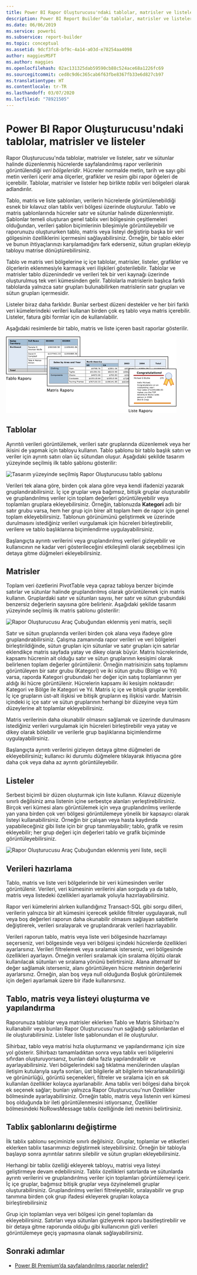 ```yaml
---
title: Power BI Rapor Oluşturucusu'ndaki tablolar, matrisler ve listeler
description: Power BI Report Builder’da tablolar, matrisler ve listeler, satır ve sütunlar halinde düzenlenmiş hücrelerde, sayfalandırılmış rapor verilerinin görüntülendiği veri bölgeleridir.
ms.date: 06/06/2019
ms.service: powerbi
ms.subservice: report-builder
ms.topic: conceptual
ms.assetid: 9dcf3fc8-bf9c-4a14-a03d-e78254aa4098
author: maggiesMSFT
ms.author: maggies
ms.openlocfilehash: 02ac131325dab59590cb88c524ace68a1226fc69
ms.sourcegitcommit: ced8c9d6c365cab6f63fbe8367fb33e6d827cb97
ms.translationtype: HT
ms.contentlocale: tr-TR
ms.lasthandoff: 03/07/2020
ms.locfileid: "78921505"
---
```

# <a name="tables-matrixes-and-lists-in-power-bi-report-builder"></a>Power BI Rapor Oluşturucusu'ndaki tablolar, matrisler ve listeler
 Rapor Oluşturucusu'nda tablolar, matrisler ve listeler, satır ve sütunlar halinde düzenlenmiş hücrelerde sayfalandırılmış rapor verilerinin görüntülendiği *veri bölgeleridir*. Hücreler normalde metin, tarih ve sayı gibi metin verileri içerir ama ölçerler, grafikler ve resim gibi rapor öğeleri de içerebilir. Tablolar, matrisler ve listeler hep birlikte *tablix* veri bölgeleri olarak adlandırılır.  
  
 Tablo, matris ve liste şablonları, verilerin hücrelerde görüntülenebildiği esnek bir kılavuz olan tablix veri bölgesi üzerinde oluşturulur. Tablo ve matris şablonlarında hücreler satır ve sütunlar halinde düzenlenmiştir. Şablonlar temeli oluşturan genel tablix veri bölgesinin çeşitlemeleri olduğundan, verileri şablon biçimlerinin bileşimiyle görüntüleyebilir ve raporunuzu oluştururken tablo, matris veya listeyi değiştirip başka bir veri gölgesinin özelliklerini içermesini sağlayabilirsiniz. Örneğin, bir tablo ekler ve bunun ihtiyaçlarınızı karşılamadığını fark ederseniz, sütun grupları ekleyip tabloyu matrise dönüştürebilirsiniz.  
  
 Tablo ve matris veri bölgelerine iç içe tablolar, matrisler, listeler, grafikler ve ölçerlerin eklenmesiyle karmaşık veri ilişkileri gösterilebilir. Tablolar ve matrisler tablo düzenindedir ve verileri tek bir veri kaynağı üzerinde oluşturulmuş tek veri kümesinden gelir. Tablolarla matrislerin başlıca farklı tablolarda yalnızca satır grupları bulunabilirken matrislerin satır grupları ve sütun grupları içermesidir.  
  
 Listeler biraz daha farklıdır. Bunlar serbest düzeni destekler ve her biri farklı veri kümelerindeki verileri kullanan birden çok eş tablo veya matris içerebilir. Listeler, fatura gibi formlar için de kullanılabilir.  
  
 Aşağıdaki resimlerde bir tablo, matris ve liste içeren basit raporlar gösterilir.  

![Rapor Oluşturucusu tablo, matris ve liste](media/report-builder-tables-matrices-lists/report-builder-table-matrix-list.png)
  
##  <a name="Table"></a> Tablolar  
 Ayrıntılı verileri görüntülemek, verileri satır gruplarında düzenlemek veya her ikisini de yapmak için tabloyu kullanın. Tablo şablonu bir tablo başlık satırı ve veriler için ayrıntı satırı olan üç sütundan oluşur. Aşağıdaki şekilde tasarım yüzeyinde seçilmiş ilk tablo şablonu gösterilir:  

![Tasarım yüzeyinde seçilmiş Rapor Oluşturucusu tablo şablonu](media/report-builder-tables-matrices-lists/report-builder-new-table.png)
  
 Verileri tek alana göre, birden çok alana göre veya kendi ifadenizi yazarak gruplandırabilirsiniz. İç içe gruplar veya bağımsız, bitişik gruplar oluşturabilir ve gruplandırılmış veriler için toplam değerleri görüntüleyebilir veya toplamları gruplara ekleyebilirsiniz. Örneğin, tablonuzda **Kategori** adlı bir satır grubu varsa, hem her grup için birer alt toplam hem de rapor için genel toplam ekleyebilirsiniz. Tablonun görünümünü geliştirmek ve üzerinde durulmasını istediğiniz verileri vurgulamak için hücreleri birleştirebilir, verilere ve tablo başlıklarına biçimlendirme uygulayabilirsiniz.  
  
 Başlangıçta ayrıntı verilerini veya gruplandırılmış verileri gizleyebilir ve kullanıcının ne kadar veri gösterileceğini etkileşimli olarak seçebilmesi için detaya gitme düğmeleri ekleyebilirsiniz.  
  
##  <a name="Matrix"></a> Matrisler  
 Toplam veri özetlerini PivotTable veya çapraz tabloya benzer biçimde satırlar ve sütunlar halinde gruplandırılmış olarak görüntülemek için matris kullanın. Gruplardaki satır ve sütunları sayısı, her satır ve sütun grubundaki benzersiz değerlerin sayısına göre belirlenir. Aşağıdaki şekilde tasarım yüzeyinde seçilmiş ilk matris şablonu gösterilir:  

![Rapor Oluşturucusu Araç Çubuğundan eklenmiş yeni matris, seçili](media/report-builder-tables-matrices-lists/report-builder-new-matrix.png)
 
 Satır ve sütun gruplarında verileri birden çok alana veya ifadeye göre gruplandırabilirsiniz. Çalışma zamanında rapor verileri ve veri bölgeleri birleştirildiğinde, sütun grupları için sütunlar ve satır grupları için satırlar eklendikçe matris sayfada yatay ve dikey olarak büyür. Matris hücrelerinde, kapsamı hücrenin ait olduğu satır ve sütun gruplarının kesişimi olarak belirlenen toplam değerler görüntülenir. Örneğin matrisinizin satış toplamını görüntüleyen bir satır grubu (Kategori) ve iki sütun grubu (Bölge ve Yıl) varsa, raporda Kategori grubundaki her değer için satış toplamlarının yer aldığı iki hücre görüntülenir. Hücrelerin kapsamı iki kesişim noktasıdır: Kategori ve Bölge ile Kategori ve Yıl. Matris iç içe ve bitişik gruplar içerebilir. İç içe grupların üst-alt ilişkisi ve bitişik grupların eş ilişkisi vardır. Matrisin içindeki iç içe satır ve sütun gruplarının herhangi bir düzeyine veya tüm düzeylerine alt toplamlar ekleyebilirsiniz.  
  
 Matris verilerinin daha okunabilir olmasını sağlamak ve üzerinde durulmasını istediğiniz verileri vurgulamak için hücreleri birleştirebilir veya yatay ve dikey olarak bölebilir ve verilerle grup başlıklarına biçimlendirme uygulayabilirsiniz.  
  
 Başlangıçta ayrıntı verilerini gizleyen detaya gitme düğmeleri de ekleyebilirsiniz; kullanıcı iki durumlu düğmelere tıklayarak ihtiyacına göre daha çok veya daha az ayrıntı görüntüleyebilir.  
  
##  <a name="List"></a> Listeler  
 Serbest biçimli bir düzen oluşturmak için liste kullanın. Kılavuz düzeniyle sınırlı değilsiniz ama listenin içine serbestçe alanları yerleştirebilirsiniz. Birçok veri kümesi alanı görüntülemek için veya gruplandırılmış verilerde yan yana birden çok veri bölgesi görüntülemeye yönelik bir kapsayıcı olarak listeyi kullanabilirsiniz. Örneğin bir çalışan veya hasta kaydında yapabileceğiniz gibi liste için bir grup tanımlayabilir; tablo, grafik ve resim ekleyebilir; her grup değeri için değerleri tablo ve grafik biçiminde görüntüleyebilirsiniz.  

![Rapor Oluşturucusu Araç Çubuğundan eklenmiş yeni liste, seçili](media/report-builder-tables-matrices-lists/report-builder-new-list.png)
  
##  <a name="PreparingData"></a> Verileri hazırlama  
 Tablo, matris ve liste veri bölgelerinde bir veri kümesinden veriler görüntülenir. Verileri, veri kümesinin verilerini alan sorguda ya da tablo, matris veya listedeki özellikleri ayarlamak yoluyla hazırlayabilirsiniz.  
  
 Rapor veri kümelerini alırken kullandığınız Transact-SQL gibi sorgu dilleri, verilerin yalnızca bir alt kümesini içerecek şekilde filtreler uygulayarak, null veya boş değerleri raporun daha okunabilir olmasını sağlayan sabitlerle değiştirerek, verileri sıralayarak ve gruplandırarak verileri hazırlayabilir.  
  
 Verileri raporun tablo, matris veya liste veri bölgesinde hazırlamayı seçerseniz, veri bölgesinde veya veri bölgesi içindeki hücrelerde özellikleri ayarlarsınız. Verileri filtrelemek veya sıralamak isterseniz, veri bölgesinde özellikleri ayarlayın. Örneğin verileri sıralamak için sıralama ölçütü olarak kullanılacak sütunları ve sıralama yönünü belirtirsiniz. Alana alternatif bir değer sağlamak isterseniz, alanı görüntüleyen hücre metninin değerlerini ayarlarsınız. Örneğin, alan boş veya null olduğunda Boşluk görüntülemek için değeri ayarlamak üzere bir ifade kullanırsınız.  
  
##  <a name="BuildingConfiguringTableMatrixList"></a> Tablo, matris veya listeyi oluşturma ve yapılandırma  
 Raporunuza tablolar veya matrisler eklerken Tablo ve Matris Sihirbazı'nı kullanabilir veya bunları Rapor Oluşturucusu'nun sağladığı şablonlardan el ile oluşturabilirsiniz. Listeler liste şablonundan el ile oluşturulur.  
  
 Sihirbaz, tablo veya matrisi hızla oluşturmanız ve yapılandırmanız için size yol gösterir. Sihirbazı tamamladıktan sonra veya tablix veri bölgelerini sıfırdan oluşturuyorsanız, bunları daha fazla yapılandırabilir ve ayarlayabilirsiniz. Veri bölgelerindeki sağ tıklatma menülerinden ulaşılan iletişim kutularıyla sayfa sonları, üst bilgilerle alt bilgilerin tekrarlanabilirliği ve görünürlüğü, görüntü seçenekleri, filtreler ve sıralama için en sık kullanılan özellikler kolayca ayarlanabilir. Ama tablix veri bölgesi daha birçok ek seçenek sağlar; bunları yalnızca Rapor Oluşturucusu'nun Özellikler bölmesinde ayarlayabilirsiniz. Örneğin tablo, matris veya listenin veri kümesi boş olduğunda bir ileti görüntülenmesini istiyorsanız, Özellikler bölmesindeki NoRowsMessage tablix özelliğinde ileti metnini belirtirsiniz.  
  
##  <a name="ChangingBetweenTablixTemplates"></a> Tablix şablonlarını değiştirme  
 İlk tablix şablonu seçiminizle sınırlı değilsiniz. Gruplar, toplamlar ve etiketleri eklerken tablix tasarımınızı değiştirmek isteyebilirsiniz. Örneğin bir tabloyla başlayıp sonra ayrıntılar satırını silebilir ve sütun grupları ekleyebilirsiniz.  
  
 Herhangi bir tablix özelliği ekleyerek tabloyu, matrisi veya listeyi geliştirmeye devam edebilirsiniz. Tablix özellikleri satırlarda ve sütunlarda ayrıntı verilerini ve gruplandırılmış veriler için toplamları görüntülemeyi içerir. İç içe gruplar, bağımsız bitişik gruplar veya özyinelemeli gruplar oluşturabilirsiniz. Gruplandırılmış verileri filtreleyebilir, sıralayabilir ve grup tanımına birden çok grup ifadesi ekleyerek grupları kolayca birleştirebilirsiniz  
  
 Grup için toplamları veya veri bölgesi için genel toplamları da ekleyebilirsiniz. Satırları veya sütunları gizleyerek raporu basitleştirebilir ve bir detaya gitme raporunda olduğu gibi kullanıcının gizli verileri görüntülemeye geçiş yapmasına olanak sağlayabilirsiniz. 

## <a name="next-steps"></a>Sonraki adımlar

- [Power BI Premium’da sayfalandırılmış raporlar nelerdir?](paginated-reports-report-builder-power-bi.md)
